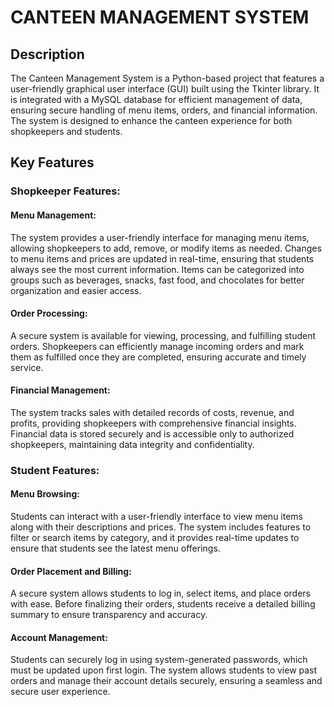 # CANTEEN MANAGEMENT SYSTEM

## Description
The Canteen Management System is a Python-based project that features a user-friendly graphical user interface (GUI) built using the Tkinter library. It is integrated with a MySQL database for efficient management of data, ensuring secure handling of menu items, orders, and financial information. The system is designed to enhance the canteen experience for both shopkeepers and students.

## Key Features

### Shopkeeper Features:

#### Menu Management:
The system provides a user-friendly interface for managing menu items, allowing shopkeepers to add, remove, or modify items as needed. Changes to menu items and prices are updated in real-time, ensuring that students always see the most current information. Items can be categorized into groups such as beverages, snacks, fast food, and chocolates for better organization and easier access.

#### Order Processing:
A secure system is available for viewing, processing, and fulfilling student orders. Shopkeepers can efficiently manage incoming orders and mark them as fulfilled once they are completed, ensuring accurate and timely service.

#### Financial Management:
The system tracks sales with detailed records of costs, revenue, and profits, providing shopkeepers with comprehensive financial insights. Financial data is stored securely and is accessible only to authorized shopkeepers, maintaining data integrity and confidentiality.

### Student Features:

#### Menu Browsing:
Students can interact with a user-friendly interface to view menu items along with their descriptions and prices. The system includes features to filter or search items by category, and it provides real-time updates to ensure that students see the latest menu offerings.

#### Order Placement and Billing:
A secure system allows students to log in, select items, and place orders with ease. Before finalizing their orders, students receive a detailed billing summary to ensure transparency and accuracy.

#### Account Management:
Students can securely log in using system-generated passwords, which must be updated upon first login. The system allows students to view past orders and manage their account details securely, ensuring a seamless and secure user experience.
